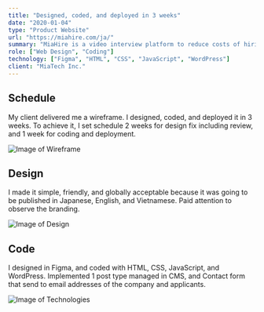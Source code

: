 ```yaml
---
title: "Designed, coded, and deployed in 3 weeks"
date: "2020-01-04"
type: "Product Website"
url: "https://miahire.com/ja/"
summary: "MiaHire is a video interview platform to reduce costs of hiring process. Since its website had to be launched quickly, I designed, coded, and deployed it in 3 weeks."
role: ["Web Design", "Coding"]
technology: ["Figma", "HTML", "CSS", "JavaScript", "WordPress"]
client: "MiaTech Inc."
---
```


## Schedule

My client delivered me a wireframe. I designed, coded, and deployed it in 3 weeks. To achieve it, I set schedule 2 weeks for design fix including review, and 1 week for coding and deployment.

![Image of Wireframe](/miahire/1.png)


## Design

I made it simple, friendly, and globally acceptable because it was going to be published in Japanese, English, and Vietnamese. Paid attention to observe the branding.

![Image of Design](/miahire/2.png)


## Code

I designed in Figma, and coded with HTML, CSS, JavaScript, and WordPress. Implemented 1 post type managed in CMS, and Contact form that send to email addresses of the company and applicants.

![Image of Technologies](/miahire/3.png)